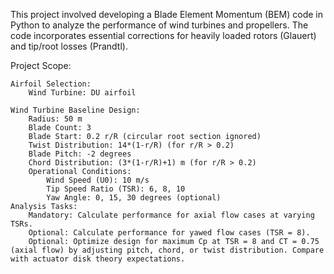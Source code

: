 This project involved developing a Blade Element Momentum (BEM) code in Python to analyze the performance of wind turbines and propellers. The code incorporates essential corrections for heavily loaded rotors (Glauert) and tip/root losses (Prandtl).

Project Scope:

    Airfoil Selection:
        Wind Turbine: DU airfoil
    
    Wind Turbine Baseline Design:
        Radius: 50 m
        Blade Count: 3
        Blade Start: 0.2 r/R (circular root section ignored)
        Twist Distribution: 14*(1-r/R) (for r/R > 0.2)
        Blade Pitch: -2 degrees
        Chord Distribution: (3*(1-r/R)+1) m (for r/R > 0.2)
        Operational Conditions:
            Wind Speed (U0): 10 m/s
            Tip Speed Ratio (TSR): 6, 8, 10
            Yaw Angle: 0, 15, 30 degrees (optional)
    Analysis Tasks:
        Mandatory: Calculate performance for axial flow cases at varying TSRs.
        Optional: Calculate performance for yawed flow cases (TSR = 8).
        Optional: Optimize design for maximum Cp at TSR = 8 and CT = 0.75 (axial flow) by adjusting pitch, chord, or twist distribution. Compare with actuator disk theory expectations.
